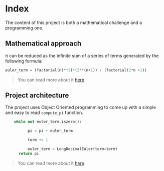 # Index
The content of this project is both a mathematical challenge and a programming one.

## Mathematical approach

π can be reduced as the infinite sum of a series of terms generated by the following formula:
```python
euler_term = (factorial(n)**2)*(2**(n+1)) / (factorial(2*n +1))
```
>You can read more about it [here](https://github.com/ohduran/number_pi/blob/master/docs/Mathematical%20Approach.md).

## Project architecture
The project uses Object Oriented programming to come up with a simple and easy to read `compute_pi` function.

```python
    while not euler_term.iszero():

          pi = pi + euler_term

          term += 1

          euler_term = LongDecimalEuler(term=term)
      return pi
```

>You can read more about it [here](https://github.com/ohduran/number_pi/blob/master/docs/Project%20Architecture.md).
